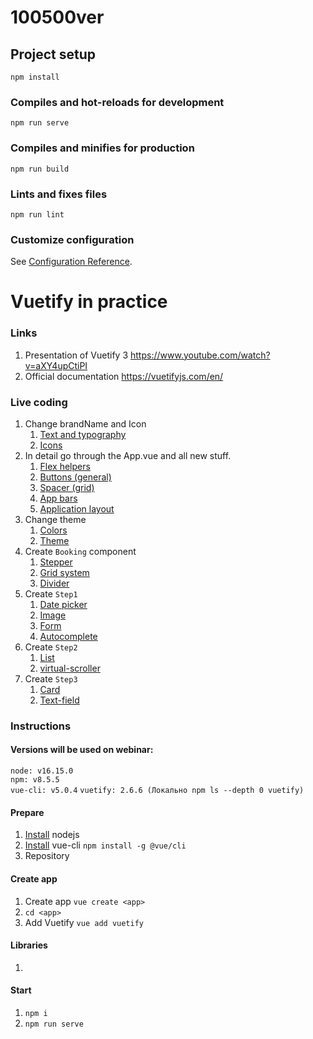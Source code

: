 # 100500ver

## Project setup
```
npm install
```

### Compiles and hot-reloads for development
```
npm run serve
```

### Compiles and minifies for production
```
npm run build
```

### Lints and fixes files
```
npm run lint
```

### Customize configuration
See [Configuration Reference](https://cli.vuejs.org/config/).


# Vuetify in practice

### Links
1. Presentation of Vuetify 3 https://www.youtube.com/watch?v=aXY4upCtiPI
1. Official documentation https://vuetifyjs.com/en/

### Live coding
1. Change brandName and Icon
    1. [Text and typography](https://vuetifyjs.com/en/styles/text-and-typography/#rtl-alignment)
    1. [Icons](https://vuetifyjs.com/en/features/icons/#material-design-icons)
1. In detail go through the App.vue and all new stuff. 
    1. [Flex helpers](https://vuetifyjs.com/en/styles/flex)
    1. [Buttons (general)](https://vuetifyjs.com/en/components/buttons/)
    1. [Spacer (grid)](https://vuetifyjs.com/en/components/grids/#v-row)
    1. [App bars](https://vuetifyjs.com/en/components/app-bars/)
    1. [Application layout](https://vuetifyjs.com/en/components/application/)
1. Change theme
    1. [Colors](https://vuetifyjs.com/en/styles/colors/#material-colors)
    1. [Theme](https://vuetifyjs.com/en/features/theme/)
1. Create `Booking` component
    1. [Stepper](https://vuetifyjs.com/en/components/steppers)
    1. [Grid system](https://vuetifyjs.com/en/components/grids/#one-column-width)
    1. [Divider](https://vuetifyjs.com/en/components/dividers/)
1. Create `Step1`
    1. [Date picker](https://vuetifyjs.com/en/components/grids/#one-column-width)
    1. [Image](https://vuetifyjs.com/en/components/images/)
    1. [Form](https://vuetifyjs.com/en/components/forms)
    1. [Autocomplete](https://vuetifyjs.com/en/components/autocompletes)
1. Create `Step2`
    1. [List](https://vuetifyjs.com/en/components/lists)
    1. [virtual-scroller](https://vuetifyjs.com/en/components/virtual-scroller/)
1. Create `Step3`
    1. [Card](https://vuetifyjs.com/en/components/cards/)
    1. [Text-field](https://vuetifyjs.com/en/components/text-fields/)

### Instructions
#### Versions will be used on webinar:
`node: v16.15.0`  
`npm: v8.5.5`  
`vue-cli: v5.0.4` 
`vuetify: 2.6.6 (Локально npm ls --depth 0 vuetify)` 

#### Prepare
1. [Install](https://nodesource.com/blog/installing-node-js-tutorial-using-nvm-on-mac-os-x-and-ubuntu/) nodejs
1. [Install](https://cli.vuejs.org/ru/guide/installation.html) vue-cli `npm install -g @vue/cli`
1. Repository 

#### Create app
1. Create app `vue create <app>`
1. `cd <app>`
1. Add Vuetify `vue add vuetify`   

#### Libraries
1. 

#### Start
1. `npm i`
1. `npm run serve`
